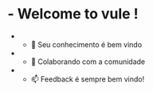 # - Welcome to vule !
* - 🌱 Seu conhecimento é bem vindo
* - 💞️ Colaborando com a comunidade
* - 📫 Feedback é sempre bem vindo!
